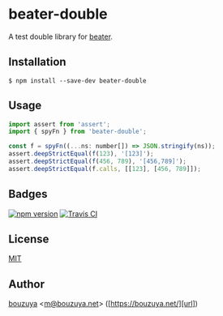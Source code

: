# beater-double

A test double library for [beater][bouzuya/beater].

[bouzuya/beater]: https://github.com/bouzuya/beater

## Installation

```
$ npm install --save-dev beater-double
```

## Usage

```javascript
import assert from 'assert';
import { spyFn } from 'beater-double';

const f = spyFn((...ns: number[]) => JSON.stringify(ns));
assert.deepStrictEqual(f(123), '[123]');
assert.deepStrictEqual(f(456, 789), '[456,789]');
assert.deepStrictEqual(f.calls, [[123], [456, 789]]);
```

## Badges

[![npm version][npm-badge-url]][npm-url]
[![Travis CI][travis-ci-badge-url]][travis-ci-url]

[npm-badge-url]: https://img.shields.io/npm/v/beater-double
[npm-url]: https://www.npmjs.com/package/beater-double
[travis-ci-badge-url]: https://img.shields.io/travis/bouzuya/beater-double
[travis-ci-url]: https://travis-ci.org/bouzuya/beater-double

## License

[MIT](LICENSE)

## Author

[bouzuya][user] &lt;[m@bouzuya.net][email]&gt; ([https://bouzuya.net/][url])

[user]: https://github.com/bouzuya
[email]: mailto:m@bouzuya.net
[url]: https://bouzuya.net/
